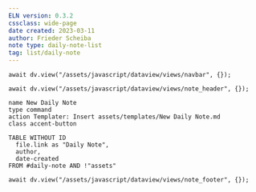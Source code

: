 ```yaml
---
ELN version: 0.3.2
cssclass: wide-page
date created: 2023-03-11
author: Frieder Scheiba
note type: daily-note-list
tag: list/daily-note
---
```


```dataviewjs
await dv.view("/assets/javascript/dataview/views/navbar", {});
```

```dataviewjs
await dv.view("/assets/javascript/dataview/views/note_header", {});
```

```button
name New Daily Note
type command
action Templater: Insert assets/templates/New Daily Note.md
class accent-button
```

```dataview
TABLE WITHOUT ID
  file.link as "Daily Note", 
  author, 
  date-created
FROM #daily-note AND !"assets"
```

```dataviewjs
await dv.view("/assets/javascript/dataview/views/note_footer", {});
```
